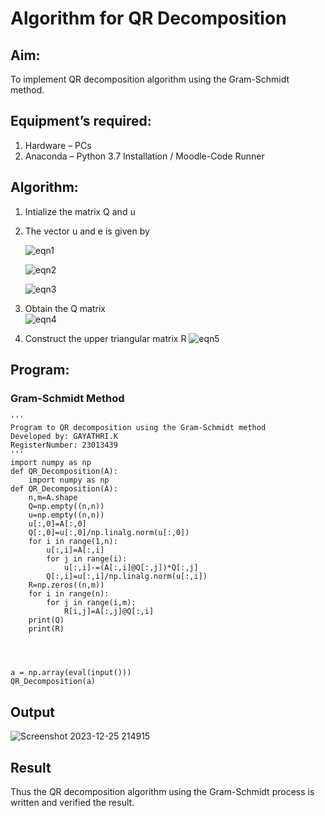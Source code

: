 # Algorithm for QR Decomposition
## Aim:
To implement QR decomposition algorithm using the Gram-Schmidt method.
## Equipment’s required:
1.	Hardware – PCs
2.	Anaconda – Python 3.7 Installation / Moodle-Code Runner
## Algorithm:
1.	Intialize the matrix Q and u
2.	The vector u and e is given by

    ![eqn1](./ex4.jpg)

    ![eqn2](./ex6.jpg)

    ![eqn3](./ex3.jpg)

3.	Obtain the Q matrix   
    ![eqn4](./ex1.jpg)
4.	Construct the upper triangular matrix R
    ![eqn5](./ex2.jpg)



## Program:
### Gram-Schmidt Method
``````
''' 
Program to QR decomposition using the Gram-Schmidt method
Developed by: GAYATHRI.K
RegisterNumber: 23013439
'''
import numpy as np
def QR_Decomposition(A):
    import numpy as np
def QR_Decomposition(A):
    n,m=A.shape
    Q=np.empty((n,n))
    u=np.empty((n,n))
    u[:,0]=A[:,0]
    Q[:,0]=u[:,0]/np.linalg.norm(u[:,0])
    for i in range(1,n):
        u[:,i]=A[:,i]
        for j in range(i):
            u[:,i]-=(A[:,i]@Q[:,j])*Q[:,j]
        Q[:,i]=u[:,i]/np.linalg.norm(u[:,i])
    R=np.zeros((n,m))
    for i in range(n):
        for j in range(i,m):
            R[i,j]=A[:,j]@Q[:,i]
    print(Q)
    print(R)
    
    
    
    
a = np.array(eval(input()))
QR_Decomposition(a)
``````

## Output
![Screenshot 2023-12-25 214915](https://github.com/GAYATHRI-K06/QRdecomposition/assets/145742742/55aa1230-b031-47a1-8851-f4057e154fba)

## Result
Thus the QR decomposition algorithm using the Gram-Schmidt process is written and verified the result.
